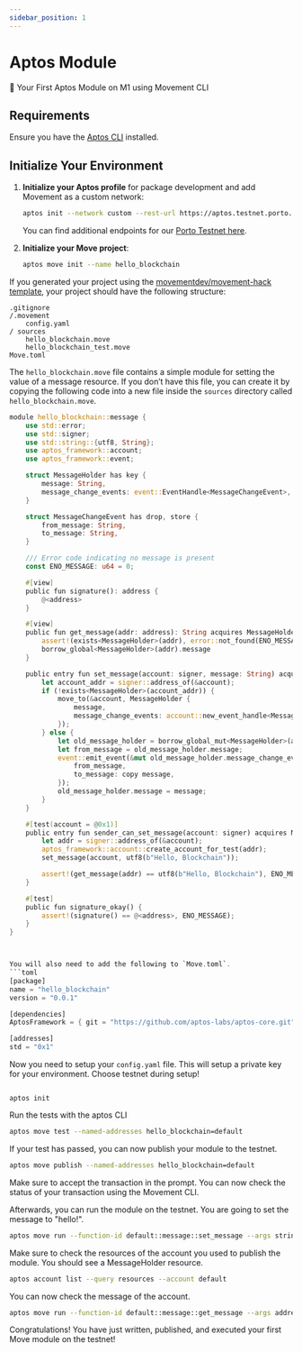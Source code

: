 ```yaml
---
sidebar_position: 1
---
```


# Aptos Module

🚀 Your First Aptos Module on M1 using Movement CLI

## Requirements

Ensure you have the [Aptos CLI](https://aptos.dev/tools/aptos-cli/install-cli/) installed.


## Initialize Your Environment

1. **Initialize your Aptos profile** for package development and add Movement as a custom network:

    ```bash
    aptos init --network custom --rest-url https://aptos.testnet.porto.movementlabs.xyz/v1
    ```

    You can find additional endpoints for our [Porto Testnet here](/devs/networkEndpoints). 

2. **Initialize your Move project**:

    ```bash
    aptos move init --name hello_blockchain
    ```

If you generated your project using the [movementdev/movement-hack template](https://github.com/movementlabsxyz/movement-hack-temp), your project should have the following structure:

```
.gitignore
/.movement
    config.yaml
/ sources
    hello_blockchain.move
    hello_blockchain_test.move
Move.toml

```


The `hello_blockchain.move` file contains a simple module for setting the value of a message resource. If you don’t have this file, you can create it by copying the following code into a new file inside the `sources` directory called `hello_blockchain.move`.

```rust
module hello_blockchain::message {
    use std::error;
    use std::signer;
    use std::string::{utf8, String};
    use aptos_framework::account;
    use aptos_framework::event;

    struct MessageHolder has key {
        message: String,
        message_change_events: event::EventHandle<MessageChangeEvent>,
    }

    struct MessageChangeEvent has drop, store {
        from_message: String,
        to_message: String,
    }

    /// Error code indicating no message is present
    const ENO_MESSAGE: u64 = 0;

    #[view]
    public fun signature(): address {
        @<address>
    }

    #[view]
    public fun get_message(addr: address): String acquires MessageHolder {
        assert!(exists<MessageHolder>(addr), error::not_found(ENO_MESSAGE));
        borrow_global<MessageHolder>(addr).message
    }

    public entry fun set_message(account: signer, message: String) acquires MessageHolder {
        let account_addr = signer::address_of(&account);
        if (!exists<MessageHolder>(account_addr)) {
            move_to(&account, MessageHolder {
                message,
                message_change_events: account::new_event_handle<MessageChangeEvent>(&account),
            });
        } else {
            let old_message_holder = borrow_global_mut<MessageHolder>(account_addr);
            let from_message = old_message_holder.message;
            event::emit_event(&mut old_message_holder.message_change_events, MessageChangeEvent {
                from_message,
                to_message: copy message,
            });
            old_message_holder.message = message;
        }
    }

    #[test(account = @0x1)]
    public entry fun sender_can_set_message(account: signer) acquires MessageHolder {
        let addr = signer::address_of(&account);
        aptos_framework::account::create_account_for_test(addr);
        set_message(account, utf8(b"Hello, Blockchain"));

        assert!(get_message(addr) == utf8(b"Hello, Blockchain"), ENO_MESSAGE);
    }

    #[test]
    public fun signature_okay() {
        assert!(signature() == @<address>, ENO_MESSAGE);
    }
}



You will also need to add the following to `Move.toml`.
```toml
[package]
name = "hello_blockchain"
version = "0.0.1"

[dependencies]
AptosFramework = { git = "https://github.com/aptos-labs/aptos-core.git", subdir = "aptos-move/framework/aptos-framework", rev = "main" }

[addresses]
std = "0x1"

```

Now you need to setup your `config.yaml` file. This will setup a private key for your environment. Choose testnet during setup!


```

aptos init

```

Run the tests with the aptos CLI

```bash
aptos move test --named-addresses hello_blockchain=default
```

If your test has passed, you can now publish your module to the testnet.

```bash
aptos move publish --named-addresses hello_blockchain=default
```

Make sure to accept the transaction in the prompt. You can now check the status of your transaction using the Movement CLI.

Afterwards, you can run the module on the testnet. You are going to set the message to "hello!".

```bash
aptos move run --function-id default::message::set_message --args string:hello!
```

Make sure to check the resources of the account you used to publish the module. You should see a MessageHolder resource.

```bash
aptos account list --query resources --account default
```

You can now check the message of the account.

```bash
aptos move run --function-id default::message::get_message --args address:default
```

Congratulations! You have just written, published, and executed your first Move module on the testnet!
